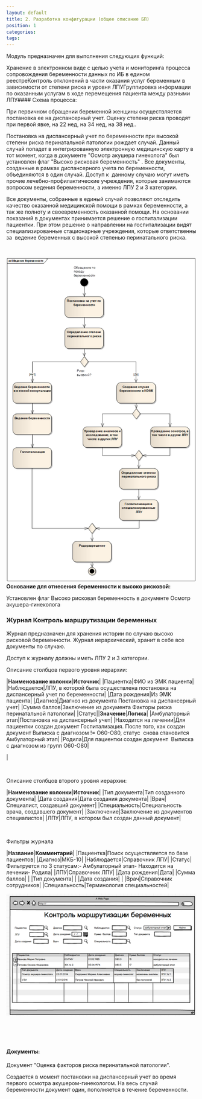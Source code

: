 ```yaml
---
layout: default
title: 2. Разработка конфигурации (общее описание БП)
position: 1
categories: 
tags: 
---
```


Модуль предназначен для выполнения следующих функций:

Хранение в электронном виде с целью учета и мониторинга процесса сопровождения беременности данных по ИБ в едином реестреКонтроль отклонений в части оказания услуг беременным в зависимости от степени риска и уровня ЛПУГруппировка информации по оказанным услугам в ходе перемещения пациента между разными ЛПУ#### Схема процесса:

При первичном обращении беременной женщины осуществляется постановка ее на диспансерный учет. Оценку степени риска проводят при первой явке, на 22 нед, на 34 нед, на 38 нед..

Постановка на диспансерный учет по беременности при высокой степени риска перинатальной патологии рождает случай. Данный случай попадет в интегрированную электронную медицинскую карту в тот момент, когда в документе "Осмотр акушера гинеколога" был установлен флаг "Высоко рисковая беременность" . Все документы, созданные в рамках диспансерного учета по беременности, объединяются в один случай. Доступ к  данному случаю могут иметь прочие лечебно-профилактические учреждения, которые занимаются вопросом ведения беременности, а именно ЛПУ 2 и 3 категории.

Все документы, собранные в единый случай позволяют отследить качество оказанной медицинской помощи в рамках беременности, а так же полноту и своевременность оказанной помощи. На основании показаний в документах принимается решение о госпитализации пациентки. При этом решение о направлении на госпитализации видят специализированные стационарные учреждения, которые ответственны за  ведение беременных с высокой степенью перинатального риска.

 

![](image2015-1-26-154920.png)**Основание для отнесения беременности к высоко рисковой:**

Установлен флаг Высоко рисковая беременность в документе Осмотр акушера-гинеколога

### Журнал Контроль маршрутизации беременных

Журнал предназначен для хранения истории по случаю высоко рисковой беременности. Журнал иерархический, хранит в себе все документы по случаю.

Доступ к журналу должны иметь ЛПУ 2 и 3 категории.

Описание столбцов первого уровня иерархии:

|**Наименование колонки**|**Источник**|
|Пациентка|ФИО из ЭМК пациента|
|Наблюдается|ЛПУ, в которой была осуществлена постановка на диспансерный учет по беременности|
|Дата рождения|Из ЭМК пациента|
|Диагноз|Диагноз из документа Постановка на диспансерный учет|
|Сумма баллов|Заключение из документа Факторы риска перинатальной патологии|
|Статус||**Значение**|**Логика**|
|Амбулаторный этап|Постановка на диспансерный учет|
|Находится на лечении|Для пациентки создан документ Госпитализация. После того, как создан документ Выписка с диагнозом != О60-О80, статус  снова становится Амбулаторный этап|
|Родила|Для пациентки создан документ  Выписка с диагнозом из групп О60-О80|

|

 

Описание столбцов второго уровня иерархии:

|**Наименование колонки**|**Источник**|
|Тип документа|Тип созданного документа|
|Дата создания|Дата создания документа|
|Врач|Специалист, создавший документ|
|Специальность|Специальность врача, создавшего документ|
|Заключение|Заключение из документов специалистов|
|ЛПУ|ЛПУ, в котором был создан данный документ|

 

Фильтры журнала

|**Название**|**Комментарий**|
|Пациентка|Поиск осуществляется по базе пациентов|
|Диагноз|МКБ-10|
|Наблюдается|Справочник ЛПУ|
|Статус|Фильтруется по 3 статусам:- Амбулаторный этап- Находится на лечении- Родила|
|ЛПУ|Справочник ЛПУ|
|Дата рождения|Дата|
|Сумма баллов| |
|Тип документа| |
|Дата создания| |
|Врач|Справочник сотрудников|
|Специальность|Терминология специальностей|

![](image2015-1-26-154945.png)

 

 

#### **Документы:**

Документ "Оценка факторов риска перинатальной патологии".

Создается в момент постановки на диспансерный учет во время первого осмотра акушером-гинекологом. На весь случай беременности документ один, пополняется в течение беременности.

 

